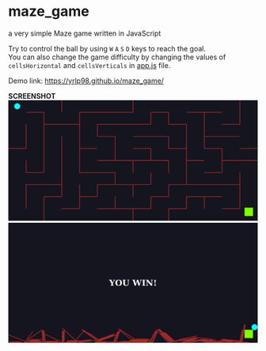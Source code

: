 # maze_game
a very simple Maze game written in JavaScript

Try to control the ball by using `W` `A` `S` `D` keys to reach the goal.<br />
You can also change the game difficulty by changing the values of `cellsHorizontal` and `cellsVerticals` in [app.js](app.js) file.

Demo link: https://yrlp98.github.io/maze_game/


**SCREENSHOT**
![screenshot](https://github.com/YRlp98/maze_game/blob/main/assets/ss_1.png?raw=true "screenshot")
![screenshot](https://github.com/YRlp98/maze_game/blob/main/assets/ss_2.png?raw=true "screenshot")
